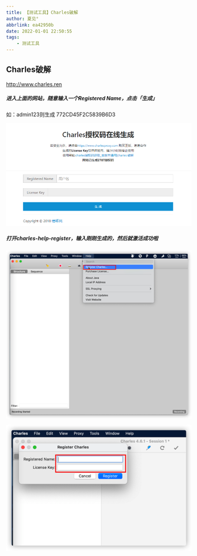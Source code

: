 ```yaml
---
title: 【测试工具】Charles破解
author: 夏见°
abbrlink: ea42950b
date: 2022-01-01 22:50:55
tags:
	- 测试工具
---
```

## Charles破解

http://www.charles.ren

##### 进入上面的网站，随意输入一个Registered Name，点击「生成」

如：admin123则生成 772CD45F2C5839B6D3

 ![img](/img/charles_20220101225450.png) 

##### 打开charles-help-register，输入刚刚生成的，然后就激活成功啦

 ![img](/img/8B2FEFE6-9051-432B-BAED-7B76EFA85FE1.png) 

 ![img](/img/1EE1E433-AB1C-436F-95B0-EFDA18C2BE82.png) 